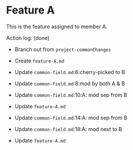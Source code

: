 Feature A
===

This is the feature assigned to member A.

Action log: (done)
- Branch out from `project-commonChanges`
- Create `feature-A.md`


- Update `common-field.md`:6:cherry-picked to B
- Update `common-field.md`:8:mod by both A & B
- Update `common-field.md`:10:A: mod sep from B
- Update `feature-A.md`


- Update `common-field.md`:14:A: mod sep from B
- Update `common-field.md`:18:A: mod next to B
- Update `feature-A.md`
